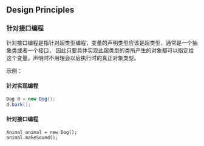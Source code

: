## Design Principles

### 针对接口编程
针对接口编程是指针对超类型编程，变量的声明类型应该是超类型，通常是一个抽象类或者一个接口，
因此只要具体实现此超类型的类所产生的对象都可以指定给这个变量。声明时不用理会以后执行时的真正对象类型。

示例：

#### 针对实现编程
```Java
Dog d = new Dog();
d.bark();
```
#### 针对接口编程
```
Animal animal = new Dog();
animal.makeSound();
```